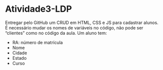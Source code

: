 # Atividade3-LDP
Entregar pelo GitHub um CRUD em HTML, CSS e JS para cadastrar alunos.
É necessário mudar os nomes de variáveis no código, não pode ser “clientes” como no código da aula.
Um aluno tem:
- RA: número de matrícula
- Nome
- Cidade
- Estado
- Curso
